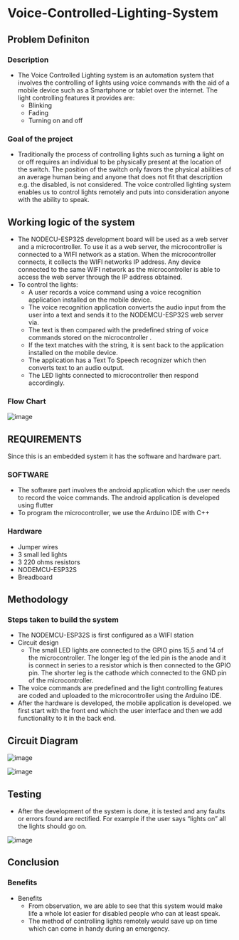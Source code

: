 # Voice-Controlled-Lighting-System
  ## Problem Definiton
 ### Description
 - The Voice Controlled Lighting system is an automation system that involves the controlling of lights using voice commands with the aid of a mobile device such as a Smartphone or tablet over the internet. The light controlling features it provides are:
    -  Blinking
    -  Fading
    -  Turning on and off
 ### Goal of the project
 - Traditionally the process of controlling lights such as turning a light on or off requires an individual to be physically present at the location of the switch. The position of the switch only favors the physical abilities of an average human being and anyone that does not fit that description e.g. the disabled, is not considered.  The voice controlled lighting system enables us to control lights remotely and puts into consideration anyone with the ability to speak.
  ## Working logic of the system
  - The NODECU-ESP32S development board will be used as a web server  and a microcontroller. To use it as a web server, the microcontroller is connected to a WIFI network as a station. When the microcontroller connects, it collects the WIFI networks IP address. Any device connected to the same WIFI network as the microcontroller is able to access the web server through the IP address obtained.
  - To control the lights:
      - A user records a voice command using a voice recognition application installed 
        on the mobile device.
      - The voice recognition application converts the audio input from the user into a 
        text  and sends it to  the NODEMCU-ESP32S web server via.
      - The text is then compared with the predefined string of voice commands  stored 
        on the microcontroller .
      - If the text matches with the string, it is sent back to the application 
       installed on the mobile device.
      - The application has a Text To Speech recognizer which then converts text to an 
        audio output.
      - The LED lights connected to microcontroller then respond accordingly.
 ### Flow Chart

 ![image](https://github.com/Mafumu12/Voice-Controlled-Lighting-System/assets/89388706/5caff864-197a-4c44-97e5-83bdf5e6f02b)

 ## REQUIREMENTS
 Since this is an embedded system it has the software and 
 hardware part.
 ### SOFTWARE
 - The software part involves the android application 
      which the user needs to record the voice commands. The android application is developed using flutter
 - To program the microcontroller, we use the Arduino IDE with C++
### Hardware
- Jumper wires
- 3 small led lights
- 3 220 ohms resistors
- NODEMCU-ESP32S
- Breadboard
## Methodology
### Steps taken to build the system
- The NODEMCU-ESP32S is first configured as a WIFI station
-  Circuit design
    - The  small LED lights are connected to the GPIO pins 
  15,5 and 14 of the microcontroller. The longer leg of 
 the led pin is the anode and it is connect in series to a 
 resistor which is then connected to the GPIO pin. The 
 shorter leg is the cathode which connected to the GND pin 
 of the microcontroller.
- The voice commands are predefined and the light controlling features are coded and uploaded to the microcontroller using the Arduino IDE.
- After the hardware is developed, the mobile application is developed. we first start with the front end which the user interface and then we add functionality to it in the back end.
## Circuit Diagram
![image](https://github.com/Mafumu12/Voice-Controlled-Lighting-System/assets/89388706/a777fda7-b439-4aad-87cc-3242a3695d54)

![image](https://github.com/Mafumu12/Voice-Controlled-Lighting-System/assets/89388706/9a3d45d5-6d65-4757-9629-e1618c9c7d63)

## Testing
- After the development of the system is done, it is tested and any faults or errors found are rectified. For example if the user says “lights on” all the lights should go on.
 
![image](https://github.com/Mafumu12/Voice-Controlled-Lighting-System/assets/89388706/b5608812-bb80-456c-a6d1-e953a1f22bca)

## Conclusion
### Benefits
- Benefits 
  - From observation, we are able to see that this system 
    would make life a whole lot easier for disabled people 
    who can at least speak.
  - The method of controlling lights remotely would save 
    up on time which can come in handy during an emergency.
 



 




 
 

  


   
